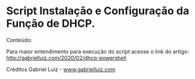 # Script Instalação e Configuração da Função de DHCP.

Conteúdo:


Para maior entendimento para execução do script acesse o link do artigo: http://gabrielluiz.com/2020/02/dhcp-powershell

Créditos Gabriel Luiz - www.gabrielluiz.com
